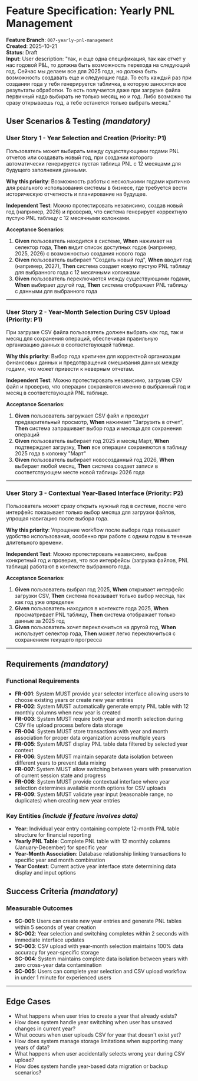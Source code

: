 # Feature Specification: Yearly PNL Management

**Feature Branch**: `007-yearly-pnl-management`  
**Created**: 2025-10-21  
**Status**: Draft  
**Input**: User description: "так, и еще одна спецификация, так как отчет у нас годовой P&L, то должна быть возможность перехода на следующий год. Сейчас мы делаем все для 2025 года, но должна быть возможность создавать еще и следующие года. То есть каждый раз при создании года у тебя генерируется табличка, в которую заносятся все результаты обработки. То есть получается даже при загрузке файла первичный надо выбирать не только месяц, но и год. Либо возможно ты сразу открываешь год, а тебе останется только выбрать месяц."

## User Scenarios & Testing *(mandatory)*

### User Story 1 - Year Selection and Creation (Priority: P1)

Пользователь может выбирать между существующими годами PNL отчетов или создавать новый год, при создании которого автоматически генерируется пустая таблица PNL с 12 месяцами для будущего заполнения данными.

**Why this priority**: Возможность работы с несколькими годами критично для реального использования системы в бизнесе, где требуется вести историческую отчетность и планирование на будущее.

**Independent Test**: Можно протестировать независимо, создав новый год (например, 2026) и проверив, что система генерирует корректную пустую PNL таблицу с 12 месячными колонками.

**Acceptance Scenarios**:

1. **Given** пользователь находится в системе, **When** нажимает на селектор года, **Then** видит список доступных годов (например, 2025, 2026) с возможностью создания нового года
2. **Given** пользователь выбирает "Создать новый год", **When** вводит год (например, 2027), **Then** система создает новую пустую PNL таблицу для выбранного года с 12 месячными колонками
3. **Given** пользователь переключается между существующими годами, **When** выбирает другой год, **Then** система отображает PNL таблицу с данными для выбранного года

---

### User Story 2 - Year-Month Selection During CSV Upload (Priority: P1)

При загрузке CSV файла пользователь должен выбрать как год, так и месяц для сохранения операций, обеспечивая правильную организацию данных в соответствующей таблице.

**Why this priority**: Выбор года критичен для корректной организации финансовых данных и предотвращения смешивания данных между годами, что может привести к неверным отчетам.

**Independent Test**: Можно протестировать независимо, загрузив CSV файл и проверив, что операции сохраняются именно в выбранный год и месяц в соответствующей PNL таблице.

**Acceptance Scenarios**:

1. **Given** пользователь загружает CSV файл и проходит предварительный просмотр, **When** нажимает "Загрузить в отчет", **Then** система запрашивает выбор года и месяца для сохранения операций
2. **Given** пользователь выбирает год 2025 и месяц Март, **When** подтверждает загрузку, **Then** все операции сохраняются в таблицу 2025 года в колонку "Март"
3. **Given** пользователь выбирает новосозданный год 2026, **When** выбирает любой месяц, **Then** система создает записи в соответствующем месте новой таблицы 2026 года

---

### User Story 3 - Contextual Year-Based Interface (Priority: P2)

Пользователь может сразу открыть нужный год в системе, после чего интерфейс показывает только выбор месяца для загрузки файлов, упрощая навигацию после выбора года.

**Why this priority**: Упрощение workflow после выбора года повышает удобство использования, особенно при работе с одним годом в течение длительного времени.

**Independent Test**: Можно протестировать независимо, выбрав конкретный год и проверив, что все интерфейсы (загрузка файлов, PNL таблица) работают в контексте выбранного года.

**Acceptance Scenarios**:

1. **Given** пользователь выбрал год 2025, **When** открывает интерфейс загрузки CSV, **Then** система показывает только выбор месяца, так как год уже определен
2. **Given** пользователь находится в контексте года 2025, **When** просматривает PNL таблицу, **Then** система отображает только данные за 2025 год
3. **Given** пользователь хочет переключиться на другой год, **When** использует селектор года, **Then** может легко переключиться с сохранением текущего прогресса

---

## Requirements *(mandatory)*

### Functional Requirements

- **FR-001**: System MUST provide year selector interface allowing users to choose existing years or create new year entries
- **FR-002**: System MUST automatically generate empty PNL table with 12 monthly columns when new year is created
- **FR-003**: System MUST require both year and month selection during CSV file upload process before data storage
- **FR-004**: System MUST store transactions with year and month association for proper data organization across multiple years
- **FR-005**: System MUST display PNL table data filtered by selected year context
- **FR-006**: System MUST maintain separate data isolation between different years to prevent data mixing
- **FR-007**: System MUST allow switching between years with preservation of current session state and progress
- **FR-008**: System MUST provide contextual interface where year selection determines available month options for CSV uploads
- **FR-009**: System MUST validate year input (reasonable range, no duplicates) when creating new year entries

### Key Entities *(include if feature involves data)*

- **Year**: Individual year entry containing complete 12-month PNL table structure for financial reporting
- **Yearly PNL Table**: Complete PNL table with 12 monthly columns (January-December) for specific year
- **Year-Month Association**: Database relationship linking transactions to specific year and month combination
- **Year Context**: Current active year interface state determining data display and input options

## Success Criteria *(mandatory)*

### Measurable Outcomes

- **SC-001**: Users can create new year entries and generate PNL tables within 5 seconds of year creation
- **SC-002**: Year selection and switching completes within 2 seconds with immediate interface updates
- **SC-003**: CSV upload with year-month selection maintains 100% data accuracy for year-specific storage
- **SC-004**: System maintains complete data isolation between years with zero cross-year data contamination
- **SC-005**: Users can complete year selection and CSV upload workflow in under 1 minute for experienced users

---

## Edge Cases

- What happens when user tries to create a year that already exists?
- How does system handle year switching when user has unsaved changes in current year?
- What occurs when user uploads CSV for year that doesn't exist yet?
- How does system manage storage limitations when supporting many years of data?
- What happens when user accidentally selects wrong year during CSV upload?
- How does system handle year-based data migration or backup scenarios?
